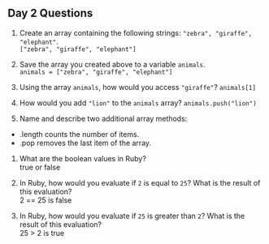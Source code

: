 ## Day 2 Questions

1. Create an array containing the following strings: `"zebra", "giraffe", "elephant"`.    
`["zebra", "giraffe", "elephant"]`

1. Save the array you created above to a variable `animals`.    
`animals = ["zebra", "giraffe", "elephant"]`

1. Using the array `animals`, how would you access `"giraffe"`?   `animals[1]`

1. How would you add `"lion"` to the `animals` array?   `animals.push("lion")`

1. Name and describe two additional array methods:    
  * .length counts the number of items.
  * .pop removes the last item of the array.

1. What are the boolean values in Ruby?  
true or false

1. In Ruby, how would you evaluate if `2` is equal to `25`? What is the result of this evaluation?  
2 == 25 is false

1. In Ruby, how would you evaluate if `25` is greater than `2`? What is the result of this evaluation?  
25 > 2 is true
